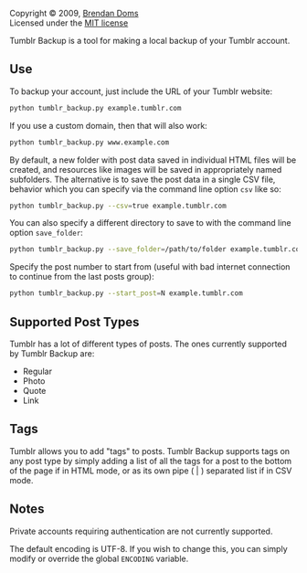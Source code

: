 Copyright &copy; 2009, [Brendan Doms](http://www.bdoms.com/)  
Licensed under the [MIT license](http://www.opensource.org/licenses/MIT)


Tumblr Backup is a tool for making a local backup of your Tumblr account.


## Use

To backup your account, just include the URL of your Tumblr website:

```bash
python tumblr_backup.py example.tumblr.com
```

If you use a custom domain, then that will also work:

```bash
python tumblr_backup.py www.example.com
```

By default, a new folder with post data saved in individual HTML files will be created,
and resources like images will be saved in appropriately named subfolders.
The alternative is to save the post data in a single CSV file,
behavior which you can specify via the command line option `csv` like so:

```bash
python tumblr_backup.py --csv=true example.tumblr.com
```

You can also specify a different directory to save to with the command line option `save_folder`:

```bash
python tumblr_backup.py --save_folder=/path/to/folder example.tumblr.com
```

Specify the post number to start from (useful with bad internet connection to continue from the last posts group):
```bash
python tumblr_backup.py --start_post=N example.tumblr.com
```

## Supported Post Types

Tumblr has a lot of different types of posts. The ones currently supported by Tumblr Backup are:

 * Regular
 * Photo
 * Quote
 * Link


## Tags

Tumblr allows you to add "tags" to posts. Tumblr Backup supports tags on any post type by simply
adding a list of all the tags for a post to the bottom of the page if in HTML mode,
or as its own pipe ( | ) separated list if in CSV mode.


## Notes

Private accounts requiring authentication are not currently supported.

The default encoding is UTF-8. If you wish to change this, you can simply modify or override the
global `ENCODING` variable.

